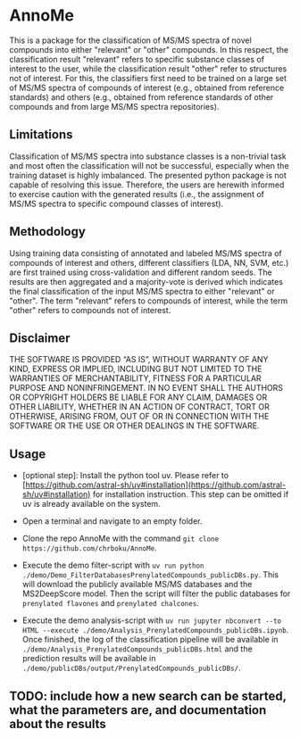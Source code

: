 # AnnoMe

This is a package for the classification of MS/MS spectra of novel compounds into either "relevant" or "other" compounds. In this respect, the classification result "relevant"  refers to specific substance classes of interest to the user, while the classification result "other" refer to structures not of interest. For this, the classifiers first need to be trained on a large set of MS/MS spectra of compounds of interest (e.g., obtained from reference standards) and others (e.g., obtained from reference standards of other compounds and from large MS/MS spectra repositories). 

## Limitations

Classification of MS/MS spectra into substance classes is a non-trivial task and most often the classification will not be successful, especially when the training dataset is highly imbalanced. The presented python package is not capable of resolving this issue. Therefore, the users are herewith informed to exercise caution with the generated results (i.e., the assignment of MS/MS spectra to specific compound classes of interest). 

## Methodology

Using training data consisting of annotated and labeled MS/MS spectra of compounds of interest and others, different classifiers (LDA, NN, SVM, etc.) are first trained using cross-validation and different random seeds. The results are then aggregated and a majority-vote is derived which indicates the final classification of the input MS/MS spectra to either "relevant" or "other". The term "relevant" refers to compounds of interest, while the term "other" refers to compounds not of interest. 

## Disclaimer

THE SOFTWARE IS PROVIDED “AS IS”, WITHOUT WARRANTY OF ANY KIND, EXPRESS OR IMPLIED, INCLUDING BUT NOT LIMITED TO THE WARRANTIES OF MERCHANTABILITY, FITNESS FOR A PARTICULAR PURPOSE AND NONINFRINGEMENT. IN NO EVENT SHALL THE AUTHORS OR COPYRIGHT HOLDERS BE LIABLE FOR ANY CLAIM, DAMAGES OR OTHER LIABILITY, WHETHER IN AN ACTION OF CONTRACT, TORT OR OTHERWISE, ARISING FROM, OUT OF OR IN CONNECTION WITH THE SOFTWARE OR THE USE OR OTHER DEALINGS IN THE SOFTWARE. 

## Usage

* [optional step]: Install the python tool uv. Please refer to [https://github.com/astral-sh/uv#installation](https://github.com/astral-sh/uv#installation) for installation instruction. This step can be omitted if uv is already available on the system. 

* Open a terminal and navigate to an empty folder. 

* Clone the repo AnnoMe with the command `git clone https://github.com/chrboku/AnnoMe`.

* Execute the demo filter-script with `uv run python ./demo/Demo_FilterDatabasesPrenylatedCompounds_publicDBs.py`. This will download the publicly available MS/MS databases and the MS2DeepScore model. Then the script will filter the public databases for `prenylated flavones` and `prenylated chalcones`. 

* Execute the demo analysis-script with `uv run jupyter nbconvert --to HTML --execute ./demo/Analysis_PrenylatedCompounds_publicDBs.ipynb`. Once finished, the log of the classification pipeline will be available in `./demo/Analysis_PrenylatedCompounds_publicDBs.html` and the prediction results will be available in `./demo/publicDBs/output/PrenylatedCompounds_publicDBs/`. 

## TODO: include how a new search can be started, what the parameters are, and documentation about the results